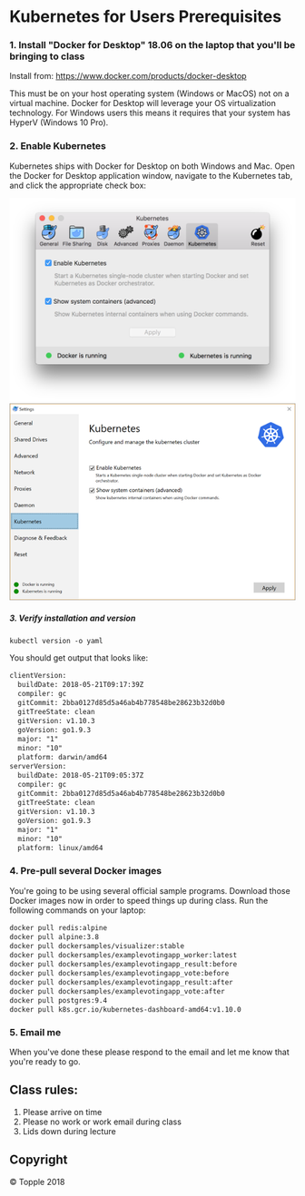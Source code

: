 # Kubernetes for Users Prerequisites

### 1. Install "Docker for Desktop" 18.06 on the laptop that you'll be bringing to class

Install from: https://www.docker.com/products/docker-desktop

This must be on your host operating system (Windows or MacOS) not on a virtual machine. Docker for Desktop will leverage your OS virtualization technology. For Windows users this means it requires that your system has HyperV (Windows 10 Pro). 

### 2. Enable Kubernetes

Kubernetes ships with Docker for Desktop on both Windows and Mac. Open the Docker for Desktop application window, navigate to the Kubernetes tab, and click the appropriate check box:

<p align="center">
<img alt="Enable Kubernetes in Docker for Desktop on Mac" src="https://github.com/gotopple/k8s-for-users-prerequisites/raw/master/images/enable-kube-d4m.png">
<img alt="Enable Kubernetes in Docker for Desktop on Windows" src="https://github.com/gotopple/k8s-for-users-prerequisites/raw/master/images/enable-kube-d4w.png">
</p>

##### 3. Verify installation and version

    kubectl version -o yaml

You should get output that looks like:

```
clientVersion:
  buildDate: 2018-05-21T09:17:39Z
  compiler: gc
  gitCommit: 2bba0127d85d5a46ab4b778548be28623b32d0b0
  gitTreeState: clean
  gitVersion: v1.10.3
  goVersion: go1.9.3
  major: "1"
  minor: "10"
  platform: darwin/amd64
serverVersion:
  buildDate: 2018-05-21T09:05:37Z
  compiler: gc
  gitCommit: 2bba0127d85d5a46ab4b778548be28623b32d0b0
  gitTreeState: clean
  gitVersion: v1.10.3
  goVersion: go1.9.3
  major: "1"
  minor: "10"
  platform: linux/amd64
```

### 4. Pre-pull several Docker images

You're going to be using several official sample programs. Download those Docker images now in order to speed things up during class. Run the following commands on your laptop:

    docker pull redis:alpine
    docker pull alpine:3.8
    docker pull dockersamples/visualizer:stable
    docker pull dockersamples/examplevotingapp_worker:latest
    docker pull dockersamples/examplevotingapp_result:before
    docker pull dockersamples/examplevotingapp_vote:before
    docker pull dockersamples/examplevotingapp_result:after
    docker pull dockersamples/examplevotingapp_vote:after
    docker pull postgres:9.4
    docker pull k8s.gcr.io/kubernetes-dashboard-amd64:v1.10.0

### 5. Email me

When you've done these please respond to the email and let me know that you're ready to go.

## Class rules:

1. Please arrive on time
2. Please no work or work email during class
3. Lids down during lecture

## Copyright

&copy; Topple 2018

